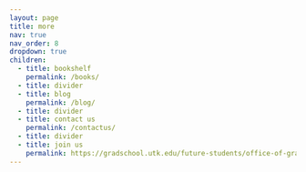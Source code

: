 ```yaml
---
layout: page
title: more
nav: true
nav_order: 8
dropdown: true
children:
  - title: bookshelf
    permalink: /books/
  - title: divider
  - title: blog
    permalink: /blog/
  - title: divider
  - title: contact us
    permalink: /contactus/
  - title: divider
  - title: join us
    permalink: https://gradschool.utk.edu/future-students/office-of-graduate-admissions/applying-to-graduate-school/
---
```

